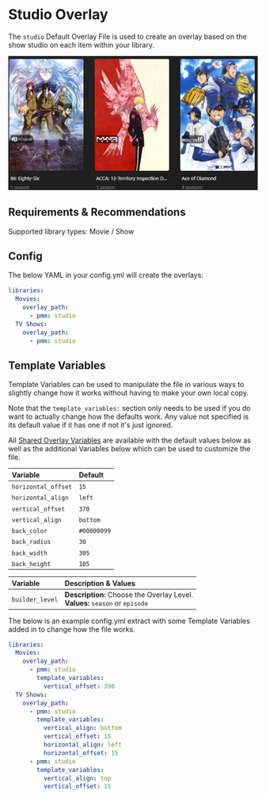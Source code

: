 # Studio Overlay

The `studio` Default Overlay File is used to create an overlay based on the show studio on each item within your library.

![](images/studio.png)

## Requirements & Recommendations

Supported library types: Movie / Show

## Config

The below YAML in your config.yml will create the overlays:

```yaml
libraries:
  Movies:
    overlay_path:
      - pmm: studio
  TV Shows:
    overlay_path:
      - pmm: studio
```

## Template Variables

Template Variables can be used to manipulate the file in various ways to slightly change how it works without having to make your own local copy.

Note that the `template_variables:` section only needs to be used if you do want to actually change how the defaults work. Any value not specified is its default value if it has one if not it's just ignored.

All [Shared Overlay Variables](../overlay_variables) are available with the default values below as well as the additional Variables below which can be used to customize the file.

| Variable            | Default     |
|:--------------------|:------------|
| `horizontal_offset` | `15`        |
| `horizontal_align`  | `left`      |
| `vertical_offset`   | `370`       |
| `vertical_align`    | `bottom`    |
| `back_color`        | `#00000099` |
| `back_radius`       | `30`        |
| `back_width`        | `305`       |
| `back_height`       | `105`       |

| Variable                     | Description & Values                                                                                                                                                                                                                                                                                                                                                                                         |
|:-----------------------------|:-------------------------------------------------------------------------------------------------------------------------------------------------------------------------------------------------------------------------------------------------------------------------------------------------------------------------------------------------------------------------------------------------------------|
| `builder_level`              | **Description:** Choose the Overlay Level.<br>**Values:** `season` or `episode`                      |                                                                                                                                                                                                                                    


The below is an example config.yml extract with some Template Variables added in to change how the file works.

```yaml
libraries:
  Movies:
    overlay_path:
      - pmm: studio
        template_variables:
          vertical_offset: 390
  TV Shows:
    overlay_path:
      - pmm: studio
        template_variables:
          vertical_align: bottom
          vertical_offset: 15
          horizontal_align: left
          horizontal_offset: 15
      - pmm: studio
        template_variables:
          vertical_align: top
          vertical_offset: 15
```
